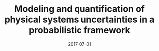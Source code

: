 ---
title: "Modeling and quantification of physical systems uncertainties in a probabilistic framework"
authors: "A. Cunha Jr"
booktitle: "Probabilistic Prognostics and Health Management of Energy Systems"
editor: "S. Ekwaro-Osire, A. C. Gonçalves, F. M. Alemayehu"
publisher: "Springer International Publishing"
year: "2017"
doi: "http://dx.doi.org/10.1007/978-3-319-55852-3_8"
pdf: "http://dx.doi.org/10.1007/978-3-319-55852-3_8"
arxiv: 
hal: "https://hal.archives-ouvertes.fr/hal-01516295"
image: "GraphicalAbstract_BookChapter_2017_PPHMES.png"
layout: none
date: 2017-07-01
collection: publications
category: bookchapters
permalink: /publications/BookChapter_2017_PPHMES
---
